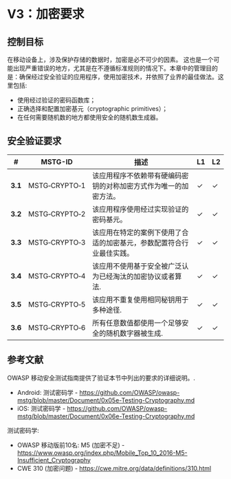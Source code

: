 # V3：加密要求

## 控制目标

在移动设备上，涉及保护存储的数据时，加密是必不可少的因素。 这也是一个可能出现严重错误的地方，尤其是在不遵循标准规则的情况下。本章中的管理目的是：确保经过安全验证的应用程序，使用加密技术，并依照了业界的最佳做法。这里包括:

- 使用经过验证的密码函数库；
- 正确选择和配置加密基元（cryptographic primitives）；
- 在任何需要随机数的地方都使用安全的随机数生成器。

## 安全验证要求

| # | MSTG-ID | 描述 | L1 | L2 |
| --- | --- | --- | --- | --- |
| **3.1** | MSTG‑CRYPTO‑1 | 该应用程序不依赖带有硬编码密钥的对称加密方式作为唯一的加密方法。 |✓| ✓|
| **3.2** | MSTG‑CRYPTO‑2 | 该应用程序使用经过实现验证的密码基元。 | ✓| ✓|
| **3.3** | MSTG‑CRYPTO‑3 | 该应用在特定的案例下使用了合适的加密基元，参数配置符合行业最佳实践。 | ✓| ✓|
| **3.4** | MSTG‑CRYPTO‑4 | 该应用不使用基于安全被广泛认为已经淘汰的加密协议或者算法.  | ✓| ✓|
| **3.5** | MSTG‑CRYPTO‑5 | 该应用不重复使用相同秘钥用于多种途径.  | ✓| ✓|
| **3.6** | MSTG‑CRYPTO‑6 | 所有任意数值都使用一个足够安全的随机数字器被生成. | ✓| ✓|

## 参考文献

OWASP 移动安全测试指南提供了验证本节中列出的要求的详细说明。.

- Android: 测试密码学 - <https://github.com/OWASP/owasp-mstg/blob/master/Document/0x05e-Testing-Cryptography.md>
- iOS: 测试密码学 - <https://github.com/OWASP/owasp-mstg/blob/master/Document/0x06e-Testing-Cryptography.md>

测试密码学:

- OWASP 移动版前10名: M5 (加密不足) - <https://www.owasp.org/index.php/Mobile_Top_10_2016-M5-Insufficient_Cryptography>
- CWE 310 (加密问题) - <https://cwe.mitre.org/data/definitions/310.html>
